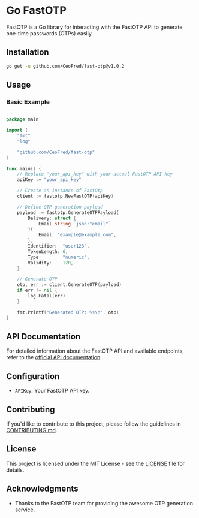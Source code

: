 # Go FastOTP

FastOTP is a Go library for interacting with the FastOTP API to generate one-time passwords (OTPs) easily.

## Installation

```bash
go get -u github.com/CeoFred/fast-otp@v1.0.2
```

## Usage

### Basic Example

```go

package main

import (
	"fmt"
	"log"

	"github.com/CeoFred/fast-otp" 
)

func main() {
	// Replace "your_api_key" with your actual FastOTP API key
	apiKey := "your_api_key"

	// Create an instance of FastOtp
	client := fastotp.NewFastOTP(apiKey)

	// Define OTP generation payload
	payload := fastotp.GenerateOTPPayload{
		Delivery: struct {
			Email string `json:"email"`
		}{
			Email: "example@example.com",
		},
		Identifier:  "user123",
		TokenLength: 6,
		Type:        "numeric",
		Validity:    120,
	}

	// Generate OTP
	otp, err := client.GenerateOTP(payload)
	if err != nil {
		log.Fatal(err)
	}

	fmt.Printf("Generated OTP: %s\n", otp)
}
```

## API Documentation

For detailed information about the FastOTP API and available endpoints, refer to the [official API documentation](https://api.fastotp.co/docs).

## Configuration

- `APIKey`: Your FastOTP API key.


## Contributing

If you'd like to contribute to this project, please follow the guidelines in [CONTRIBUTING.md](CONTRIBUTING.md).

## License

This project is licensed under the MIT License - see the [LICENSE](LICENSE) file for details.

## Acknowledgments

- Thanks to the FastOTP team for providing the awesome OTP generation service.